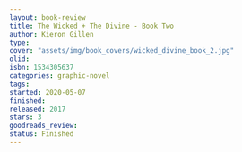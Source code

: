 ```yaml
--- 
layout: book-review 
title: The Wicked + The Divine - Book Two 
author: Kieron Gillen 
type: 
cover: "assets/img/book_covers/wicked_divine_book_2.jpg"
olid:  
isbn: 1534305637
categories: graphic-novel
tags:  
started: 2020-05-07
finished: 
released: 2017
stars: 3
goodreads_review:  
status: Finished
---  
```

